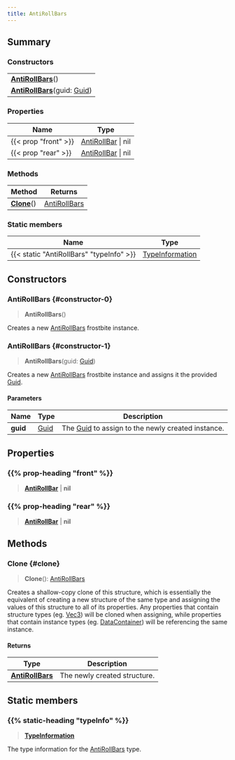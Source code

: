 ```yaml
---
title: AntiRollBars
---
```


## Summary

### Constructors

|  |
| --- |
| **[AntiRollBars](#constructor-0)**() |
| **[AntiRollBars](#constructor-1)**(guid: [Guid](/vext/ref/shared/type/guid)) |

### Properties

| Name | Type |
| ---- | ---- |
| {{< prop "front" >}} | [AntiRollBar](/vext/ref/fb/antirollbar) \| nil |
| {{< prop "rear" >}} | [AntiRollBar](/vext/ref/fb/antirollbar) \| nil |

### Methods

| Method | Returns |
| ------ | ------- |
| **[Clone](#clone)**() | [AntiRollBars](/vext/ref/fb/antirollbars) |

### Static members

| Name | Type |
| ---- | ---- |
| {{< static "AntiRollBars" "typeInfo" >}} | [TypeInformation](/vext/ref/shared/type/typeinformation) |

## Constructors

### AntiRollBars {#constructor-0}

> **AntiRollBars**()

Creates a new [AntiRollBars](/vext/ref/fb/antirollbars) frostbite instance.

### AntiRollBars {#constructor-1}

> **AntiRollBars**(guid: [Guid](/vext/ref/shared/type/guid))

Creates a new [AntiRollBars](/vext/ref/fb/antirollbars) frostbite instance and assigns it the provided [Guid](/vext/ref/shared/type/guid).

#### Parameters

| Name | Type | Description |
| ---- | ---- | ----------- |
| **guid** | [Guid](/vext/ref/shared/type/guid) | The [Guid](/vext/ref/shared/type/guid) to assign to the newly created instance. |

## Properties

### {{% prop-heading "front" %}}

> **[AntiRollBar](/vext/ref/fb/antirollbar)** \| **nil**

### {{% prop-heading "rear" %}}

> **[AntiRollBar](/vext/ref/fb/antirollbar)** \| **nil**

## Methods

### Clone {#clone}

> **Clone**(): [AntiRollBars](/vext/ref/fb/antirollbars)

Creates a shallow-copy clone of this structure, which is essentially the equivalent of creating a new structure of the same type and assigning the values of this structure to all of its properties. Any properties that contain structure types (eg. [Vec3](/vext/ref/shared/type/vec3)) will be cloned when assigning, while properties that contain instance types (eg. [DataContainer](/vext/ref/shared/type/datacontainer)) will be referencing the same instance.

#### Returns

| Type | Description |
| ---- | ----------- |
| **[AntiRollBars](/vext/ref/fb/antirollbars)** | The newly created structure. |

## Static members

### {{% static-heading "typeInfo" %}}

> **[TypeInformation](/vext/ref/shared/type/typeinformation)**

The type information for the [AntiRollBars](/vext/ref/fb/antirollbars) type.

